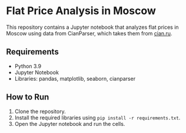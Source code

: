 # Flat Price Analysis in Moscow

This repository contains a Jupyter notebook that analyzes flat prices in Moscow using data from CianParser, which takes them from [cian.ru](https://www.cian.ru/).

## Requirements

- Python 3.9
- Jupyter Notebook
- Libraries: pandas, matplotlib, seaborn, cianparser

## How to Run

1. Clone the repository.
2. Install the required libraries using `pip install -r requirements.txt`.
3. Open the Jupyter notebook and run the cells.
